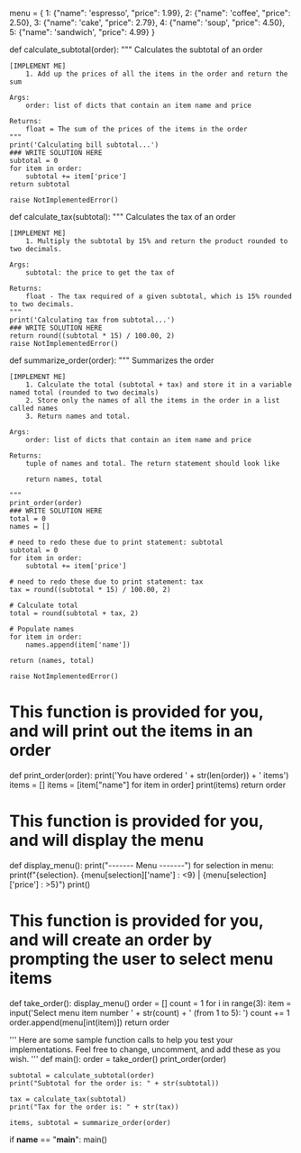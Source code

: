 menu = {
    1: {"name": 'espresso',
        "price": 1.99},
    2: {"name": 'coffee', 
        "price": 2.50},
    3: {"name": 'cake', 
        "price": 2.79},
    4: {"name": 'soup', 
        "price": 4.50},
    5: {"name": 'sandwich',
        "price": 4.99}
}

def calculate_subtotal(order):
    """ Calculates the subtotal of an order

    [IMPLEMENT ME] 
        1. Add up the prices of all the items in the order and return the sum

    Args:
        order: list of dicts that contain an item name and price

    Returns:
        float = The sum of the prices of the items in the order
    """
    print('Calculating bill subtotal...')
    ### WRITE SOLUTION HERE
    subtotal = 0
    for item in order:
        subtotal += item['price']
    return subtotal

    raise NotImplementedError()

def calculate_tax(subtotal):
    """ Calculates the tax of an order

    [IMPLEMENT ME] 
        1. Multiply the subtotal by 15% and return the product rounded to two decimals.

    Args:
        subtotal: the price to get the tax of

    Returns:
        float - The tax required of a given subtotal, which is 15% rounded to two decimals.
    """
    print('Calculating tax from subtotal...')
    ### WRITE SOLUTION HERE
    return round((subtotal * 15) / 100.00, 2)
    raise NotImplementedError()

def summarize_order(order):
    """ Summarizes the order

    [IMPLEMENT ME]
        1. Calculate the total (subtotal + tax) and store it in a variable named total (rounded to two decimals)
        2. Store only the names of all the items in the order in a list called names
        3. Return names and total.

    Args:
        order: list of dicts that contain an item name and price

    Returns:
        tuple of names and total. The return statement should look like 
        
        return names, total

    """
    print_order(order)
    ### WRITE SOLUTION HERE
    total = 0
    names = []

    # need to redo these due to print statement: subtotal
    subtotal = 0
    for item in order:
        subtotal += item['price']

    # need to redo these due to print statement: tax
    tax = round((subtotal * 15) / 100.00, 2)
    
    # Calculate total
    total = round(subtotal + tax, 2)

    # Populate names
    for item in order:
        names.append(item['name'])
    
    return (names, total)

    raise NotImplementedError()

# This function is provided for you, and will print out the items in an order
def print_order(order):
    print('You have ordered ' + str(len(order)) + ' items')
    items = []
    items = [item["name"] for item in order]
    print(items)
    return order

# This function is provided for you, and will display the menu
def display_menu():
    print("------- Menu -------")
    for selection in menu:
        print(f"{selection}. {menu[selection]['name'] : <9} | {menu[selection]['price'] : >5}")
    print()

# This function is provided for you, and will create an order by prompting the user to select menu items
def take_order():
    display_menu()
    order = []
    count = 1
    for i in range(3):
        item = input('Select menu item number ' + str(count) + ' (from 1 to 5): ')
        count += 1
        order.append(menu[int(item)])
    return order

'''
Here are some sample function calls to help you test your implementations.
Feel free to change, uncomment, and add these as you wish.
'''
def main():
    order = take_order()
    print_order(order)

    subtotal = calculate_subtotal(order)
    print("Subtotal for the order is: " + str(subtotal))

    tax = calculate_tax(subtotal)
    print("Tax for the order is: " + str(tax))

    items, subtotal = summarize_order(order)


if __name__ == "__main__":
    main()